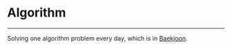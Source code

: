 # Algorithm
----
Solving one algorithm problem every day, which is in [Baekjoon](https://www.acmicpc.net/).
